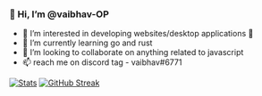 ### 👋 Hi, I’m @vaibhav-OP
- 👀 I’m interested in developing websites/desktop applications 🤭
- 🌱 I’m currently learning go and rust
- 💞️ I’m looking to collaborate on anything related to javascript
- 📫 reach me on discord tag - vaibhav#6771

[![Stats](https://github-readme-stats.vercel.app/api?username=vaibhav-OP)](https://github.com/anuraghazra/github-readme-stats)
[![GitHub Streak](https://streak-stats.demolab.com/?user=vaibhav-OP)](https://git.io/streak-stats)
